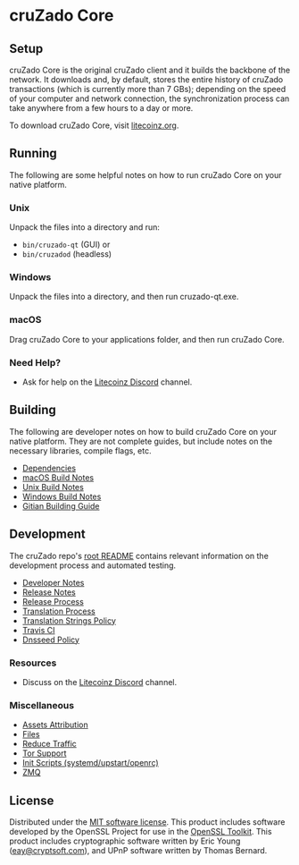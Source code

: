 cruZado Core
=============

Setup
---------------------
cruZado Core is the original cruZado client and it builds the backbone of the network. It downloads and, by default, stores the entire history of cruZado transactions (which is currently more than 7 GBs); depending on the speed of your computer and network connection, the synchronization process can take anywhere from a few hours to a day or more.

To download cruZado Core, visit [litecoinz.org](https://litecoinz.org).

Running
---------------------
The following are some helpful notes on how to run cruZado Core on your native platform.

### Unix

Unpack the files into a directory and run:

- `bin/cruzado-qt` (GUI) or
- `bin/cruzadod` (headless)

### Windows

Unpack the files into a directory, and then run cruzado-qt.exe.

### macOS

Drag cruZado Core to your applications folder, and then run cruZado Core.

### Need Help?

* Ask for help on the [Litecoinz Discord](https://discord.gg/QNcS4Pm) channel.

Building
---------------------
The following are developer notes on how to build cruZado Core on your native platform. They are not complete guides, but include notes on the necessary libraries, compile flags, etc.

- [Dependencies](dependencies.md)
- [macOS Build Notes](build-osx.md)
- [Unix Build Notes](build-unix.md)
- [Windows Build Notes](build-windows.md)
- [Gitian Building Guide](gitian-building.md)

Development
---------------------
The cruZado repo's [root README](/README.md) contains relevant information on the development process and automated testing.

- [Developer Notes](developer-notes.md)
- [Release Notes](release-notes.md)
- [Release Process](release-process.md)
- [Translation Process](translation_process.md)
- [Translation Strings Policy](translation_strings_policy.md)
- [Travis CI](travis-ci.md)
- [Dnsseed Policy](dnsseed-policy.md)

### Resources
* Discuss on the [Litecoinz Discord](https://discord.gg/QNcS4Pm) channel.

### Miscellaneous
- [Assets Attribution](assets-attribution.md)
- [Files](files.md)
- [Reduce Traffic](reduce-traffic.md)
- [Tor Support](tor.md)
- [Init Scripts (systemd/upstart/openrc)](init.md)
- [ZMQ](zmq.md)

License
---------------------
Distributed under the [MIT software license](/COPYING).
This product includes software developed by the OpenSSL Project for use in the [OpenSSL Toolkit](https://www.openssl.org/). This product includes
cryptographic software written by Eric Young ([eay@cryptsoft.com](mailto:eay@cryptsoft.com)), and UPnP software written by Thomas Bernard.
